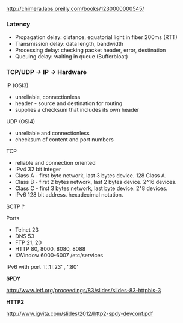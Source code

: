http://chimera.labs.oreilly.com/books/1230000000545/

### Latency

* Propagation delay: distance, equatorial light in fiber 200ms (RTT)
* Transmission delay: data length, bandwidth
* Processing delay: checking packet header, error, destination
* Queuing delay: waiting in queue (Bufferbloat)

### TCP/UDP  -> IP -> Hardware

IP (OSI3)
* unreliable, connectionless
* header - source and destination for routing
* supplies a checksum that includes its own header

UDP (OSI4)
* unreliable and connectionless
* checksum of content and port numbers

TCP
* reliable and connection oriented
* IPv4 32 bit integer
* Class A  - first byte network, last 3 bytes device. 128 Class A.
* Class B - first 2 bytes network, last 2 bytes device. 2^16 devices.
* Class C - first 3 bytes network, last byte device. 2^8 devices.
* IPv6 128 bit address. hexadecimal notation.

SCTP ?

Ports
* Telnet 23
* DNS 53
* FTP 21, 20
* HTTP 80, 8000, 8080, 8088
* XWindow 6000-6007
/etc/services

IPv6 with port '[::1]:23' , ':80'

__SPDY__

http://www.ietf.org/proceedings/83/slides/slides-83-httpbis-3

__HTTP2__

http://www.igvita.com/slides/2012/http2-spdy-devconf.pdf
